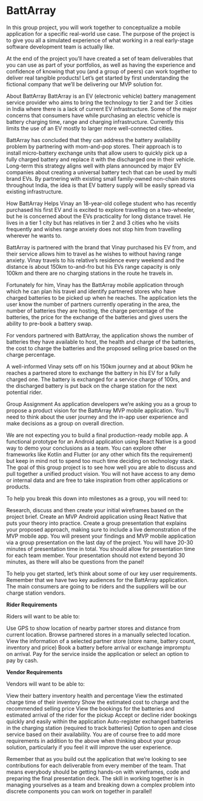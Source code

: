 # BattArray
In this group project, you will work together to conceptualize a mobile application for a specific real-world use case. The purpose of the project is to give you all a simulated experience of what working in a real early-stage software development team is actually like.

At the end of the project you’ll have created a set of team deliverables that you can use as part of your portfolios, as well as having the experience and confidence of knowing that you (and a group of peers) can work together to deliver real tangible products! Let’s get started by first understanding the fictional company that we’ll be delivering our MVP solution for.

About BattArray
BattArray is an EV (electronic vehicle) battery management service provider who aims to bring the technology to tier 2 and tier 3 cities in India where there is a lack of current EV infrastructure. Some of the major concerns that consumers have while purchasing an electric vehicle is battery charging time, range and charging infrastructure. Currently this limits the use of an EV mostly to larger more well-connected cities.

BattArray has concluded that they can address the battery availability problem by partnering with mom-and-pop stores. Their approach is to install micro-battery exchange units that allow users to quickly pick up a fully charged battery and replace it with the discharged one in their vehicle. Long-term this strategy aligns well with plans announced by major EV companies about creating a universal battery tech that can be used by multi brand EVs. By partnering with existing small family-owned non-chain stores throughout India, the idea is that EV battery supply will be easily spread via existing infrastructure.

How BattArray Helps
Vinay an 18-year-old college student who has recently purchased his first EV and is excited to explore travelling on a two-wheeler, but he is concerned about the EVs practicality for long distance travel. He lives in a tier 1 city but has relatives in tier 2 and 3 cities who he visits frequently and wishes range anxiety does not stop him from travelling wherever he wants to.

BattArray is partnered with the brand that Vinay purchased his EV from, and their service allows him to travel as he wishes to without having range anxiety. Vinay travels to his relative’s residence every weekend and the distance is about 150km to-and-fro but his EVs range capacity is only 100km and there are no charging stations in the route he travels in.

Fortunately for him, Vinay has the BattArray mobile application through which he can plan his travel and identify partnered stores who have charged batteries to be picked up when he reaches. The application lets the user know the number of partners currently operating in the area, the number of batteries they are hosting, the charge percentage of the batteries, the price for the exchange of the batteries and gives users the ability to pre-book a battery swap.

For vendors partnered with BattArray, the application shows the number of batteries they have available to host, the health and charge of the batteries, the cost to charge the batteries and the proposed selling price based on the charge percentage.

A well-informed Vinay sets off on his 150km journey and at about 90km he reaches a partnered store to exchange the battery in his EV for a fully charged one. The battery is exchanged for a service charge of 100rs, and the discharged battery is put back on the charge station for the next potential rider.

Group Assignment
As application developers we’re asking you as a group to propose a product vision for the BattArray MVP mobile application. You’ll need to think about the user journey and the in-app user experience and make decisions as a group on overall direction.

We are not expecting you to build a final production-ready mobile app. A functional prototype for an Android application using React Native is a good way to demo your conclusions as a team. You can explore other frameworks like Kotlin and Flutter (or any other which fits the requirement) but keep in mind not to spend too much time deciding on technology stack. The goal of this group project is to see how well you are able to discuss and pull together a unified product vision. You will not have access to any demo or internal data and are free to take inspiration from other applications or products.

To help you break this down into milestones as a group, you will need to:

Research, discuss and then create your initial wireframes based on the project brief.
Create an MVP Android application using React Native that puts your theory into practice.
Create a group presentation that explains your proposed approach, making sure to include a live demonstration of the MVP mobile app.
You will present your findings and MVP mobile application via a group presentation on the last day of the project. You will have 20-30 minutes of presentation time in total. You should allow for presentation time for each team member. Your presentation should not extend beyond 30 minutes, as there will also be questions from the panel!

To help you get started, let’s think about some of our key user requirements. Remember that we have two key audiences for the BattArray application. The main consumers are going to be riders and the suppliers will be our charge station vendors.

**Rider Requirements**

Riders will want to be able to:

Use GPS to show location of nearby partner stores and distance from current location.
Browse partnered stores in a manually selected location.
View the information of a selected partner store (store name, battery count, inventory and price)
Book a battery before arrival or exchange impromptu on arrival.
Pay for the service inside the application or select an option to pay by cash.

**Vendor Requirements**

Vendors will want to be able to:

View their battery inventory health and percentage
View the estimated charge time of their inventory
Show the estimated cost to charge and the recommended selling price
View the bookings for the batteries and estimated arrival of the rider for the pickup
Accept or decline rider bookings quickly and easily within the application
Auto-register exchanged batteries in the charging station (required to track batteries)
Option to open and close service based on their availability.
You are of course free to add more requirements in addition to the above when thinking about your group solution, particularly if you feel it will improve the user experience.

Remember that as you build out the application that we’re looking to see contributions for each deliverable from every member of the team. That means everybody should be getting hands-on with wireframes, code and preparing the final presentation deck. The skill in working together is in managing yourselves as a team and breaking down a complex problem into discrete components you can work on together in parallel!
